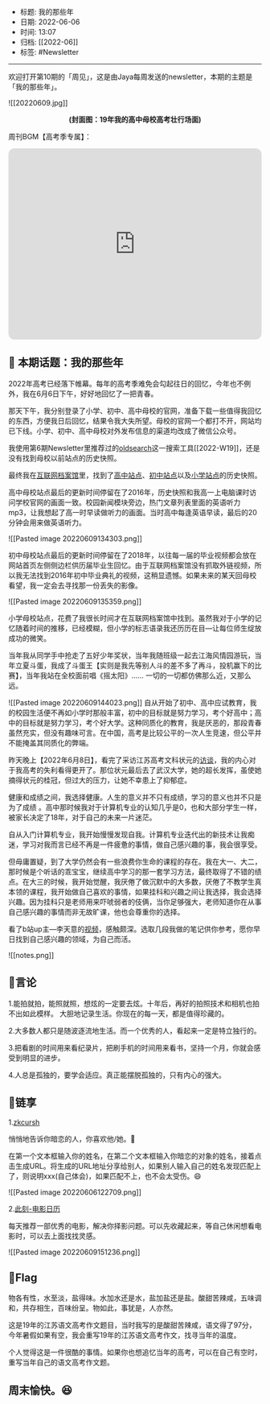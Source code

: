 - 标题: 我的那些年
- 日期: 2022-06-06
- 时间: 13:07
- 归档: [[2022-06]]
- 标签: #Newsletter 
___

欢迎打开第10期的「周见」，这是由Jaya每周发送的newsletter，本期的主题是「我的那些年」。

![[20220609.jpg]]
<b><center>(封面图：19年我的高中母校高考壮行场面)</center></b>

周刊BGM【高考季专属】：

<iframe style="border-radius:12px" src="https://open.spotify.com/embed/track/0L0YO0hd7ppelSJu48JzgS?utm_source=generator" width="100%" height="380" frameBorder="0" allowfullscreen="" allow="autoplay; clipboard-write; encrypted-media; fullscreen; picture-in-picture"></iframe>



## 📝 本期话题：我的那些年

2022年高考已经落下帷幕。每年的高考季难免会勾起往日的回忆，今年也不例外，我在6月6日下午，好好地回忆了一把青春。

那天下午，我分别登录了小学、初中、高中母校的官网，准备下载一些值得我回忆的东西，方便我日后回忆，结果令我大失所望。母校的官网一个都打不开，网站均已下线。小学、初中、高中母校对外发布信息的渠道均改成了微信公众号。

我使用第6期Newsletter里推荐过的[oldsearch](https://www.oldestsearch.com/)这一搜索工具[[2022-W19]]，还是没有找到母校以前站点的历史快照。

最终我在[互联网档案馆](https://archive.org/)里，找到了[高中站点](https://web.archive.org/web/20161024113518/http://hmsyxx.com/)、[初中站点](https://web.archive.org/web/20180824200013/http://www.hmnrzx.com/)以及[小学站点](https://web.archive.org/web/20130908231332/http://www.hmdx.net/)的历史快照。

高中母校站点最后的更新时间停留在了2016年，历史快照和我高一上电脑课时访问学校官网的画面一致。校园新闻模块旁边，热门文章列表里面的英语听力mp3，让我想起了高一时早读做听力的画面。当时高中每逢英语早读，最后的20分钟会用来做英语听力。

![[Pasted image 20220609134303.png]]

初中母校站点最后的更新时间停留在了2018年，以往每一届的毕业视频都会放在网站首页左侧侧边栏供历届毕业生回忆。由于互联网档案馆没有抓取外链视频，所以我无法找到2016年初中毕业典礼的视频，这稍显遗憾。如果未来的某天回母校看望，我一定会去寻找那一份丢失的影像。

![[Pasted image 20220609135359.png]]

小学母校站点，花费了我很长时间才在互联网档案馆中找到。虽然我对于小学的记忆随着时间的推移，已经模糊，但小学的标志语录我还历历在目—让每位师生绽放成功的微笑。

当年我从同学手中抢走了五好少年奖状，当年我随班级一起去江海风情园游玩，当年立夏斗蛋，我成了斗蛋王【实则是我先等别人斗的差不多了再斗，投机赢下的比赛】，当年我站在全校面前唱《摇太阳》...... 一切的一切都仿佛那么近，又那么远。

![[Pasted image 20220609144023.png]]
自从开始了初中、高中应试教育，我的校园生活便不再如小学时那般丰富，初中的目标就是努力学习，考个好高中；高中的目标就是努力学习，考个好大学。这种同质化的教育，我是厌恶的，那段青春虽然充实，但没有趣味可言。在中国，高考是比较公平的一次人生竞速，但公平并不能掩盖其同质化的弊端。

昨天晚上【2022年6月8日】，看完了采访江苏高考文科状元的[访谈](https://www.bilibili.com/video/BV1Dg411X7zW)，我的内心对于我高考的失利看得更开了。那位状元最后去了武汉大学，她的超长发挥，虽使她摘得状元的桂冠，但过大的压力，让她不幸患上了抑郁症。

健康和成绩之间，我选择健康。人生的意义并不只有成绩，学习的意义也并不只是为了成绩 。高中那时候我对于计算机专业的认知几乎是0，也和大部分学生一样，被家长决定了18年，对于自己的未来一片迷茫。

自从入门计算机专业，我开始慢慢发现自我。计算机专业迭代出的新技术让我痴迷，学习对我而言已经不再是一件疲惫的事情，做自己感兴趣的事，我会很享受。

但毋庸置疑，到了大学仍然会有一些浪费你生命的课程的存在。我在大一、大二，那时候是个听话的乖宝宝，继续高中学习的那一套学习方法，最终取得了不错的绩点。在大三的时候，我开始觉醒，我厌倦了做沉默中的大多数，厌倦了不教学生真本领的课程，我开始做自己喜欢的事情，如果挂科和兴趣之间让我选择，我会选择兴趣。因为挂科只是老师用来吓唬弱者的伎俩，当你足够强大，老师知道你在从事自己感兴趣的事情而非无故旷课，他也会尊重你的选择。

看了b站up主—李天意的[视频](https://www.bilibili.com/video/BV17g411R7P1)，感触颇深。选取几段我做的笔记供你参考，愿你早日找到自己感兴趣的领域，为自己而活。

![[notes.png]]


## 📜言论

1.能拍就拍，能照就照，想炫的一定要去炫。十年后，再好的拍照技术和相机也拍不出如此模样。 大胆地记录生活。你现在的每一天，都是值得珍藏的。

2.大多数人都只是随波逐流地生活。而一个优秀的人，看起来一定是特立独行的。

3.把看剧的时间用来看纪录片，把刷手机的时间用来看书，坚持一个月，你就会感受到明显的进步。

4.人总是孤独的，要学会适应。真正能摆脱孤独的，只有内心的强大。


## 🎇链享

1.[zkcursh](https://www.zkcrush.xyz/)

悄悄地告诉你暗恋的人，你喜欢他/她。🫣

在第一个文本框输入你的姓名，在第二个文本框输入你暗恋的对象的姓名，接着点击生成URL。将生成的URL地址分享给别人，如果别人输入自己的姓名发现匹配上了，则说明xxx(自己体会)，如果匹配不上，也不会太受伤。😄

![[Pasted image 20220606122709.png]]

2.[此刻-电影日历](https://www.cikeee.com/)

每天推荐一部优秀的电影，解决你择影问题。可以先收藏起来，等自己休闲想看电影时，可以去上面找找灵感。

![[Pasted image 20220609151236.png]]

## 📌Flag

物各有性，水至淡，盐得味。水加水还是水，盐加盐还是盐。酸甜苦辣咸，五味调和，共存相生，百味纷呈。物如此，事犹是，人亦然。

这是19年的江苏语文高考作文题目，当时我写的是酸甜苦辣咸，语文得了97分，今年暑假如果有空，我会重写19年的江苏语文高考作文，找寻当年的温度。

个人觉得这是一件很酷的事情。如果你也想追忆当年的高考，可以在自己有空时，重写当年自己的语文高考作文题。


## 周末愉快。😆
